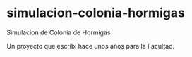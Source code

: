 # simulacion-colonia-hormigas
Simulacion de Colonia de Hormigas

Un proyecto que escribi hace unos años para la Facultad.

